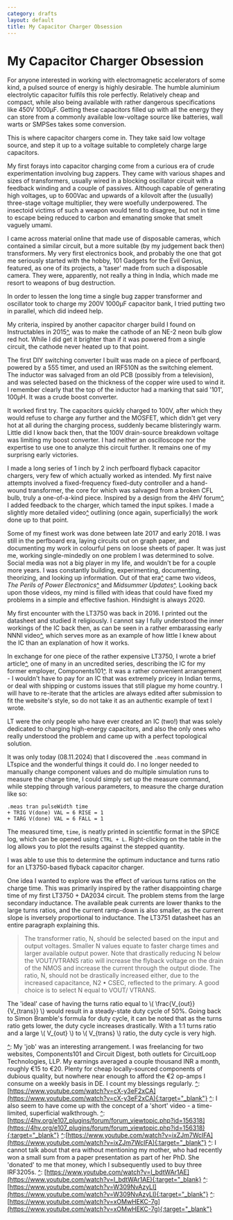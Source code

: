 ```yaml
---
category: drafts
layout: default
title: My Capacitor Charger Obsession
---
```


# My Capacitor Charger Obsession

For anyone interested in working with electromagnetic accelerators of some kind, a pulsed source of energy is highly desirable. The humble aluminium electrolytic capacitor fulfils this role perfectly. Relatively cheap and compact, while also being available with rather dangerous specifications like 450V 1000μF. Getting these capacitors filled up with all the energy they can store from a commonly available low-voltage source like batteries, wall warts or SMPSes takes some conversion.

This is where capacitor chargers come in. They take said low voltage source, and step it up to a voltage suitable to completely charge large capacitors.

My first forays into capacitor charging come from a curious era of crude experimentation involving bug zappers. They came with various shapes and sizes of transformers, usually wired in a blocking oscillator circuit with a feedback winding and a couple of passives. Although capable of generating high voltages, up to 600Vac and upwards of a kilovolt after the (usually) three-stage voltage multiplier, they were woefully underpowered. The insectoid victims of such a weapon would tend to disagree, but not in time to escape being reduced to carbon and emanating smoke that smelt vaguely umami.

I came across material online that made use of disposable cameras, which contained a similar circuit, but a more suitable (by my judgement back then) transformers. My very first electronics book, and probably the one that got me seriously started with the hobby, 101 Gadgets for the Evil Genius, featured, as one of its projects, a 'taser' made from such a disposable camera. They were, apparently, not really a thing in India, which made me resort to weapons of bug destruction.

In order to lessen the long time a single bug zapper transformer and oscillator took to charge my 200V 1000μF capacitor bank, I tried putting two in parallel, which did indeed help.

My criteria, inspired by another capacitor charger build I found on Instructables in 2015[^], was to make the cathode of an NE-2 neon bulb glow red hot. While I did get it brighter than if it was powered from a single circuit, the cathode never heated up to that point.

The first DIY switching converter I built was made on a piece of perfboard, powered by a 555 timer, and used an IRF510N as the switching element. The inductor was salvaged from an old PCB (possibly from a television), and was selected based on the thickness of the copper wire used to wind it. I remember clearly that the top of the inductor had a marking that said '101', 100μH. It was a crude boost converter.

It worked first try. The capacitors quickly charged to 100V, after which they would refuse to charge any further and the MOSFET, which didn't get very hot at all during the charging process, suddenly became blisteringly warm. Little did I know back then, that the 100V drain-source breakdown voltage was limiting my boost converter. I had neither an oscilloscope nor the expertise to use one to analyze this circuit further. It remains one of my surprisng early victories.

I made a long series of 1 inch by 2 inch perfboard flyback capacitor chargers, very few of which actually worked as intended. My first naive attempts involved a fixed-frequency fixed-duty controller and a hand-wound transformer, the core for which was salvaged from a broken CFL bulb, truly a one-of-a-kind piece. Inspired by a design from the 4HV forum[^], I added feedback to the charger, which tamed the input spikes. I made a slightly more detailed video[^] outlining (once again, superficially) the work done up to that point.

Some of my finest work was done between late 2017 and early 2018. I was still in the perfboard era, laying circuits out on graph paper, and documenting my work in colourful pens on loose sheets of paper. It was just me, working single-mindedly on one problem I was determined to solve. Social media was not a big player in my life, and wouldn't be for a couple more years. I was constantly building, experimenting, documenting, theorizing, and looking up information. Out of that era[^] came two videos, *The Perils of Power Electronics*[^] and *Midsummer Updates*[^]. Looking back upon those videos, my mind is filled with ideas that could have fixed my problems in a simple and effective fashion. Hindsight is always 2020.

My first encounter with the LT3750 was back in 2016. I printed out the datasheet and studied it religiously. I cannot say I fully understood the inner workings of the IC back then, as can be seen in a rather embarassing early NNNI video[^][^], which serves more as an example of how little I knew about the IC than an explanation of how it works.

In exchange for one piece of the rather expensive LT3750, I wrote a brief article[^], one of many in an uncredited series, describing the IC for my former employer, Components101[^]. It was a rather convenient arrangement - I wouldn't have to pay for an IC that was extremely pricey in Indian terms, or deal with shipping or customs issues that still plague my home country. I will have to re-iterate that the articles are always edited after submission to fit the website's style, so do not take it as an authentic example of text I wrote.

LT were the only people who have ever created an IC (two!) that was solely dedicated to charging high-energy capacitors, and also the only ones who really understood the problem and came up with a perfect topological solution.

It was only today (08.11.2024) that I discovered the `.meas` command in LTspice and the wonderful things it could do. I no longer needed to manually change component values and do multiple simulation runs to measure the charge time, I could simply set up the measure command, while stepping through various parameters, to measure the charge duration like so:

```
.meas tran pulseWidth time
+ TRIG V(done) VAL = 6 RISE = 1
+ TARG V(done) VAL = 6 FALL = 1
```

The measured time, `time`, is neatly printed in scientific format in the SPICE log, which can be opened using `CTRL + L`. Right-clicking on the table in the log allows you to plot the results against the stepped quantity.

I was able to use this to determine the optimum inductance and turns ratio for an LT3750-based flyback capacitor charger.

One idea I wanted to explore was the effect of various turns ratios on the charge time. This was primarily inspired by the rather disappointing charge time of my first LT3750 + DA2034 circuit. The problem stems from the large secondary inductance. The available peak currents are lower thanks to the large turns ratios, and the current ramp-down is also smaller, as the current slope is inversely proportional to inductance. The LT3751 datasheet has an entire paragraph explaining this.

> The transformer ratio, N, should be selected based on
the input and output voltages. Smaller N values equate
to faster charge times and larger available output power.
Note that drastically reducing N below the VOUT/VTRANS
ratio will increase the flyback voltage on the drain of the
NMOS and increase the current through the output diode.
The ratio, N, should not be drastically increased either,
due to the increased capacitance, N2 • CSEC, reflected to
the primary. A good choice is to select N equal to VOUT/
VTRANS.

The 'ideal' case of having the turns ratio equal to \\( \frac{V_{out}}{V_{trans}} \\) would result in a steady-state duty cycle of 50%. Going back to Simon Bramble's formula for duty cycle, it can be noted that as the turns ratio gets lower, the duty cycle increases drastically. With a 1:1 turns ratio and a large \\( V_{out} \\) to \\( V_{trans} \\) ratio, the duty cycle is very high.

[^]: [https://components101.com/ics/lt3750-current-mode-flyback-converter-ic](https://components101.com/ics/lt3750-current-mode-flyback-converter-ic){:target="_blank"}
[^]: My 'job' was an interesting arrangement. I was freelancing for two websites, Components101 and Circuit Digest, both outlets for CircuitLoop Technologies, LLP. My earnings averaged a couple thousand INR a month, roughly €15 to €20. Plenty for cheap locally-sourced components of dubious quality, but nowhere near enough to afford the €2 op-amps I consume on a weekly basis in DE. I count my blessings regularly.
[^]:[https://www.youtube.com/watch?v=cX-y3eF2xCA](https://www.youtube.com/watch?v=cX-y3eF2xCA){:target="_blank"}
[^]: I also seem to have come up with the concept of a 'short' video - a time-limited, superficial walkthrough.
[^]:[https://4hv.org/e107_plugins/forum/forum_viewtopic.php?id=156318](https://4hv.org/e107_plugins/forum/forum_viewtopic.php?id=156318){:target="_blank"}
[^]:[https://www.youtube.com/watch?v=ixZJm7WcIFA](https://www.youtube.com/watch?v=ixZJm7WcIFA){:target="_blank"}
[^]: I cannot talk about that era without mentioning my mother, who had recently won a small sum from a paper presentation as part of her PhD. She 'donated' to me that money, which I subsequently used to buy three IRF3205s.
[^]: [https://www.youtube.com/watch?v=I_bdtWAr1AE](https://www.youtube.com/watch?v=I_bdtWAr1AE){:target="_blank}
[^]: [https://www.youtube.com/watch?v=W309NvAzyLI](https://www.youtube.com/watch?v=W309NvAzyLI){:target="_blank"}
[^]: [https://www.youtube.com/watch?v=xOMwHEKC-7g](https://www.youtube.com/watch?v=xOMwHEKC-7g){:target="_blank"}